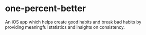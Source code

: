 # one-percent-better
An iOS app which helps create good habits and break bad habits by providing meaningful statistics and insights on consistency.
